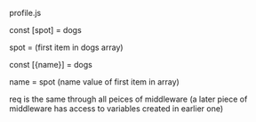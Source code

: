 profile.js

const [spot] = dogs

spot = (first item in dogs array)

const [{name}] = dogs

name = spot (name value of first item in array)

req is the same through all peices of middleware (a later piece of middleware has access to variables created in earlier one)
